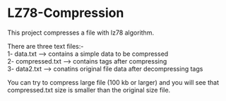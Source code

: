 # LZ78-Compression

This project compresses a file with lz78 algorithm.

There are three text files:-  
1- data.txt       --> contains a simple data to be compressed  
2- compressed.txt --> contains tags after compressing  
3- data2.txt      --> conatins original file data after decompressing tags  

You can try to compress large file (100 kb or larger) and you will see that compressed.txt size is smaller than the original size file.
